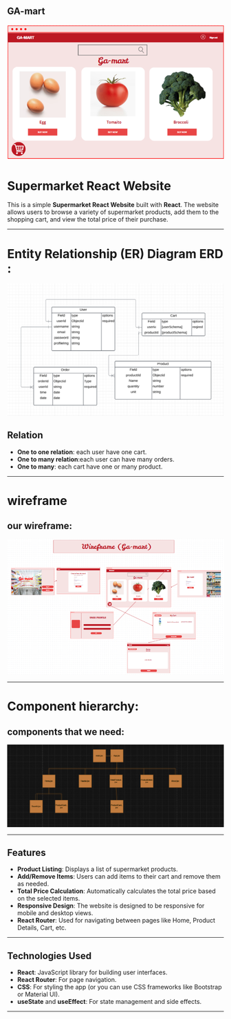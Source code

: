 ## GA-mart

![GA-MART](./image/ga-mart.png)

# Supermarket React Website

This is a simple **Supermarket React Website** built with **React**. The website allows users to browse a variety of supermarket products, add them to the shopping cart, and view the total price of their purchase.

---

# Entity Relationship (ER) Diagram ERD :

![ERD](./image/erd.png)

## Relation

- **One to one relation**: each user have one cart.
- **One to many relation**:each user can have many orders.
- **One to many**: each cart have one or many product.

---

# wireframe

## our wireframe:

![wireframe](./image/wireframe.png)

---

# Component hierarchy:

## components that we need:

![Component hierarchy](./image/Componenthierarchy.png)

---

## Features

- **Product Listing**: Displays a list of supermarket products.
- **Add/Remove Items**: Users can add items to their cart and remove them as needed.
- **Total Price Calculation**: Automatically calculates the total price based on the selected items.
- **Responsive Design**: The website is designed to be responsive for mobile and desktop views.
- **React Router**: Used for navigating between pages like Home, Product Details, Cart, etc.

---

## Technologies Used

- **React**: JavaScript library for building user interfaces.
- **React Router**: For page navigation.
- **CSS**: For styling the app (or you can use CSS frameworks like Bootstrap or Material UI).
- **useState** and **useEffect**: For state management and side effects.

---
